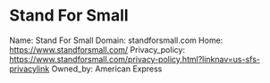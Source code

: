 
# Stand For Small

Name: Stand For Small
Domain: standforsmall.com
Home: https://www.standforsmall.com/
Privacy_policy: https://www.standforsmall.com/privacy-policy.html?linknav=us-sfs-privacylink
Owned_by: American Express
